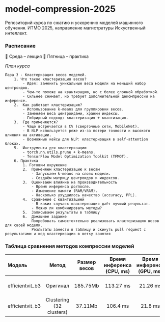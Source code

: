 # model-compression-2025

Репозиторий курса по сжатию и ускорению моделей машинного обучения.
ИТМО 2025, направление магистратуры Искуственный интеллект.

### Расписание

📅 Среда – лекция
📅 Пятница – практика

*План курса*
```
Пара 3 - Кластеризация весов моделей.
    1. Что такое кластеризация весов?
        - Идея: заменить уникальные веса модели на меньший набор центроидов.
        - Чем-то похоже на квантизацию, но с более сложной обработкой.
        - Сильнее сжимает, но требует дополнительной декомпрессии на инференсе.
    2.	Как работает кластеризация?
        - Использование k-means для группировки весов.
        - Заменяем веса центроидами, храним индексы.
        - Гибридный подход: кластеризация + квантизация.
    3.	Где применяется?
        - Чаще встречается в CV (сверточные сети, MobileNet).
        - В NLP используется реже из-за потери точности и высокого влияния на активации.
        - Возможные кейсы для NLP: кластеризация в self-attention блоках.
    5.	Инструменты для кластеризации
        - torch.nn.utils.prune + k-means.
        - TensorFlow Model Optimization Toolkit (TFMOT).
    6. Практика
        1. Готовим окружение
        2.	Применяем кластеризацию к весам
            - Запускаем k-means на слоях модели.
            - Создаём матрицу центроидов и индексов.
        3.	Оцениваем влияние на производительность
            - Время инференса до/после.
            - Изменение памяти (RAM/VRAM).
            - Насколько ухудшилось качество (accuracy, PPL).
        4.	Сравнение с квантизацией
            - В каких случаях кластеризация даёт лучший результат.
            - Можно ли комбинировать методы?
        5.	Записываем результаты в таблицу
        6.	Домашнее задание
            Попробовать самостоятельно реализовать кластеризацию весов для своей модели.
            Резльтаты занести в таблицу и скинуть pull request с результатами и код кластеризации в ветку занятия
```
### Таблица сравнения методов компрессии моделей

| Модель    |    Метод    | Размер весов | Время инференса (CPU, ms) | Время инференса (GPU, ms) | Использование RAM (MB) | Использование VRAM (MB) |  Качество (Precision, Recall, F1-Score))  |
| :-------------- | :--------------: | :---------------------: | :-------------------------------------: | :-------------------------------------: | :---------------------------------: | :----------------------------------: | :-----------------------------------------------: |
| efficientvit_b3 | Оригинал |        185.75Mb        |               113.27 ms               |                21.26 ms                |              764.75 MB              |              539.00 Mb              | 0.8474 precision 0.8342 recall 0.8239 f1-score |
| efficientvit_b3 | Clustering (32 clusters) |        37.11Mb        |               106.4 ms               |                21.8 ms                |              764.75 MB              |              539.00 Mb              | 0.8474 precision 0.8342 recall 0.8239 f1-score |


